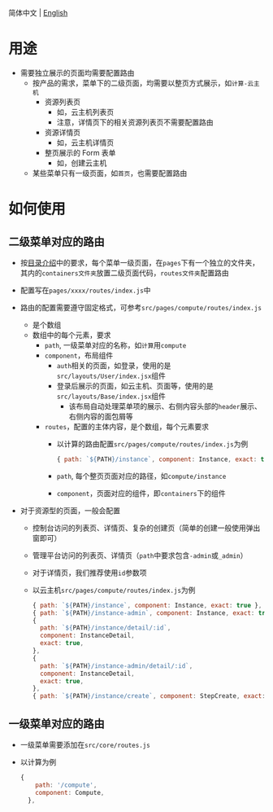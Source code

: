简体中文 | [English](../../en/develop/3-13-Route-introduction.md)

# 用途

- 需要独立展示的页面均需要配置路由
  - 按产品的需求，菜单下的二级页面，均需要以整页方式展示，如`计算-云主机`
    - 资源列表页
      - 如，云主机列表页
      - 注意，详情页下的相关资源列表页不需要配置路由
    - 资源详情页
      - 如，云主机详情页
    - 整页展示的 Form 表单
      - 如，创建云主机
  - 某些菜单只有一级页面，如`首页`，也需要配置路由

# 如何使用

## 二级菜单对应的路由

- 按[目录介绍](2-catalog-introduction.md)中的要求，每个菜单一级页面，在`pages`下有一个独立的文件夹，其内的`containers文件夹`放置二级页面代码，`routes文件夹`配置路由
- 配置写在`pages/xxxx/routes/index.js`中
- 路由的配置需要遵守固定格式，可参考`src/pages/compute/routes/index.js`
  - 是个数组
  - 数组中的每个元素，要求
    - `path`, 一级菜单对应的名称，如`计算`用`compute`
    - `component`，布局组件
      - `auth`相关的页面，如登录，使用的是`src/layouts/User/index.jsx`组件
      - 登录后展示的页面，如云主机、页面等，使用的是`src/layouts/Base/index.jsx`组件
        - 该布局自动处理菜单项的展示、右侧内容头部的`header`展示、右侧内容的面包屑等
    - `routes`，配置的主体内容，是个数组，每个元素要求
      - 以计算的路由配置`src/pages/compute/routes/index.js`为例

        ```javascript
        { path: `${PATH}/instance`, component: Instance, exact: true },
        ```

      - `path`, 每个整页页面对应的路径，如`compute/instance`
      - `component`，页面对应的组件，即`containers`下的组件

- 对于资源型的页面，一般会配置
  - 控制台访问的列表页、详情页、复杂的创建页（简单的创建一般使用弹出窗即可）
  - 管理平台访问的列表页、详情页（`path`中要求包含`-admin`或`_admin`）
  - 对于详情页，我们推荐使用`id`参数项
  - 以云主机`src/pages/compute/routes/index.js`为例

    ```javascript
    { path: `${PATH}/instance`, component: Instance, exact: true },
    { path: `${PATH}/instance-admin`, component: Instance, exact: true },
    {
      path: `${PATH}/instance/detail/:id`,
      component: InstanceDetail,
      exact: true,
    },
    {
      path: `${PATH}/instance-admin/detail/:id`,
      component: InstanceDetail,
      exact: true,
    },
    { path: `${PATH}/instance/create`, component: StepCreate, exact: true },
    ```

## 一级菜单对应的路由

- 一级菜单需要添加在`src/core/routes.js`
- 以计算为例

  ```javascript
  {
      path: '/compute',
      component: Compute,
    },
  ```
